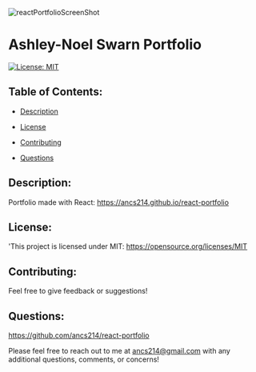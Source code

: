 ![reactPortfolioScreenShot](https://user-images.githubusercontent.com/90393796/177222026-0a3017ce-f960-431e-8bbd-a23b9196ee68.png)
# Ashley-Noel Swarn Portfolio 
  
  [![License: MIT](https://img.shields.io/badge/License-MIT-yellow.svg)](https://opensource.org/licenses/MIT)

 ## Table of Contents:

  - [Description](#Description)

  - [License](#License)

  - [Contributing](#Contributing)

  - [Questions](#Questions)

  ## Description: 
  Portfolio made with React: https://ancs214.github.io/react-portfolio

  ## License: 
  'This project is licensed under MIT: https://opensource.org/licenses/MIT

  ## Contributing: 
  Feel free to give feedback or suggestions!

  ## Questions: 
  https://github.com/ancs214/react-portfolio

  Please feel free to reach out to me at ancs214@gmail.com with any additional questions, comments, or concerns!

